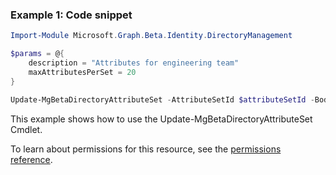 ### Example 1: Code snippet

```powershellImport-Module Microsoft.Graph.Beta.Identity.DirectoryManagement

$params = @{
	description = "Attributes for engineering team"
	maxAttributesPerSet = 20
}

Update-MgBetaDirectoryAttributeSet -AttributeSetId $attributeSetId -BodyParameter $params
```
This example shows how to use the Update-MgBetaDirectoryAttributeSet Cmdlet.
To learn about permissions for this resource, see the [permissions reference](/graph/permissions-reference).

